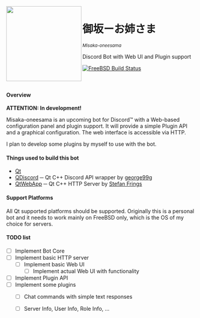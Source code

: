 <img src="https://magiruuvelvet.s-ul.eu/pics/5ANbjzVE.png" height="200" alt="" align="left">

# 御坂ーお姉さま
<sup>*Misaka-oneesama*</sup>

Discord Bot with Web UI and Plugin support

[![FreeBSD Build Status](https://jenkins.magiruuvelvet.gdn/job/misaka-oneesama/job/misaka-oneesama/job/master/badge/icon)](https://jenkins.magiruuvelvet.gdn/job/misaka-oneesama/job/misaka-oneesama/job/master/)
<br><br><br>

#### Overview

**ATTENTION: In development!**

Misaka-oneesama is an upcoming bot for Discord™ with a Web-based configuration panel and plugin support. It will provide a simple Plugin API and a graphical configuration. The web interface is accessible via HTTP.

I plan to develop some plugins by myself to use with the bot.


#### Things used to build this bot

 - [Qt](https://www.qt.io)
 - [QDiscord](https://github.com/george99g/QDiscord) ─ Qt C++ Discord API wrapper by [george99g](https://github.com/george99g)
 - [QtWebApp](http://stefanfrings.de/qtwebapp/index-en.html) ─ Qt C++ HTTP Server by [Stefan Frings](http://stefanfrings.de)

#### Support Platforms

All Qt supported platforms should be supported. Originally this is a personal bot and it needs to work mainly on FreeBSD only, which is the OS of my choice for servers.

#### TODO list

 - [ ] Implement Bot Core
 - [ ] Implement basic HTTP server
   - [ ] Implement basic Web UI
     - [ ] Implement actual Web UI with functionality
 - [ ] Implement Plugin API
 - [ ] Implement some plugins
   - [ ] Chat commands with simple text responses
   - [ ] Server Info, User Info, Role Info, ...

